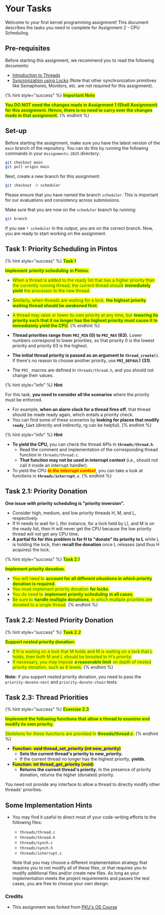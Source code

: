 # Your Tasks
Welcome to your first kernel programming assignment!
This document describes the tasks you need to complete for Assignment 2 - CPU Scheduling.

## Pre-requisites
Before starting this assignment, we recommend you to read the following documents:
* [Introduction to Threads](https://pkuflyingpig.gitbook.io/pintos/appendix/reference-guide/threads)
* [Syncronization using Locks](https://pkuflyingpig.gitbook.io/pintos/appendix/reference-guide/synchronization#locks) (Note that other synchronization primitives like Semaphores, Monitors, etc. are not required for this assignment).

{% hint style="success" %}
<mark style="color:green;">**Important Note**</mark>

<mark style="color:green;">**You DO NOT need the changes made in Assignment 1 (Shell Assignment) for this assignment.
Hence, there is no need to carry over the changes made in that assignment.**</mark>
{% endhint %}

## Set-up
Before starting the assignment, make sure you have the latest version of the `main` branch of the repository. You can do this by running the following commands in your `Assignments-2025` directory:

```bash
git checkout main
git pull origin main
```

Next, create a new branch for this assignment:

```bash
git checkout -b scheduler
```

Please ensure that you have named the branch `scheduler`. This is important for our evaluations and consistency across submissions.

Make sure that you are now on the `scheduler` branch by running:

```bash
git branch
```

If you see `* scheduler` in the output, you are on the correct branch. Now, you are ready to start working on the assignment.

## Task 1: Priority Scheduling in Pintos


{% hint style="success" %}
<mark style="color:green;">**Task 1**</mark>

<mark style="color:green;">**Implement**</mark> _<mark style="color:green;">**priority scheduling**</mark>_ <mark style="color:green;">**in Pintos.**</mark>

* <mark style="color:green;">When a thread is added to the ready list that has a higher priority than the currently running thread, the current thread should</mark> <mark style="color:green;">**immediately yield**</mark> <mark style="color:green;">the processor to the new thread.</mark>
* <mark style="color:green;">Similarly, when threads are waiting for a lock,</mark> <mark style="color:green;">**the highest priority waiting thread should be awakened first**</mark><mark style="color:green;">.</mark>
* <mark style="color:green;">A thread may raise or lower its own priority at any time, but</mark> <mark style="color:green;">**lowering its priority such that it no longer has the highest priority must cause it to immediately yield the CPU**</mark><mark style="color:green;">.</mark>
{% endhint %}

* **Thread priorities range from `PRI_MIN` (0) to `PRI_MAX` (63).** Lower numbers correspond to lower priorities, so that priority 0 is the lowest priority and priority 63 is the highest.
* **The initial thread priority is passed as an argument to `thread_create()`**. If there's no reason to choose another priority, use **`PRI_DEFAULT` (31)**.
* The `PRI_` macros are defined in `threads/thread.h`, and you should not change their values.

{% hint style="info" %}
**Hint**

For this task, **you need to consider all the scenarios** where the priority must be enforced.

* For example, **when an alarm clock for a thread fires off**, that thread should be made ready again, which entails a priority check.
* You can find some of these scenarios by **looking for places that modify `ready_list`** (directly and indirectly, rg can be helpful).
{% endhint %}

{% hint style="info" %}
**Hint**

* **To yield the CPU,** you can check the thread APIs in **`threads/thread.h`**.
  * Read the comment and implementation of the corresponding thread function in `threads/thread.c`.
  * **That function may not be used in interrupt context** (i.e., should not call it inside an interrupt handler).
* To yield the CPU _<mark style="color:red;">**in the interrupt context**</mark>_, you can take a look at functions in **`threads/interrupt.c`**.
{% endhint %}


## Task 2.1: Priority Donation


**One issue with priority scheduling is "priority inversion".**

* Consider high, medium, and low priority threads H, M, and L, respectively.
* If H needs to wait for L (for instance, for a lock held by L), and M is on the ready list, then H will never get the CPU because the low priority thread will not get any CPU time.
* **A partial fix for this problem is for H to "donate" its priority to L** while L is holding the lock, then **recall the donation** once L releases (and thus H acquires) the lock.

{% hint style="success" %}
<mark style="color:green;">**Task 2.1**</mark>

<mark style="color:green;">**Implement priority donation.**</mark>

* <mark style="color:green;">You will need to</mark> <mark style="color:green;">**account for all different situations in which priority donation is required**</mark><mark style="color:green;">.</mark>
* <mark style="color:green;">You must implement priority donation</mark> <mark style="color:green;">**for locks**</mark><mark style="color:green;">.</mark>
* <mark style="color:green;">You do need to</mark> <mark style="color:green;">**implement**</mark> _<mark style="color:green;">**priority scheduling**</mark>_ <mark style="color:green;">**in all cases**</mark><mark style="color:green;">.</mark>
* <mark style="color:green;">Be sure to</mark> <mark style="color:green;">**handle multiple donations**</mark><mark style="color:green;">, in which multiple priorities are donated to a single thread</mark>.
{% endhint %}


## Task 2.2: Nested Priority Donation


{% hint style="success" %}
<mark style="color:green;">**Task 2.2**</mark>

<mark style="color:green;">**Support nested priority donation:**</mark>

* <mark style="color:green;">if H is waiting on a lock that M holds and M is waiting on a lock that L holds, then both M and L should be boosted to H's priority.</mark>
* <mark style="color:green;">If necessary, you may impose</mark> <mark style="color:green;">**a reasonable limit**</mark> <mark style="color:green;">on depth of nested priority donation, such as 8 levels.</mark>
{% endhint %}

**Note:** if you support nested priority donation, you need to pass the `priority-donate-nest` and `priority-donate-chain` tests.


## Task 2.3: Thread Priorities


{% hint style="success" %}
<mark style="color:green;">**Exercise 2.3**</mark>

<mark style="color:green;">**Implement the following functions that allow a thread to examine and modify its own priority.**</mark>

<mark style="color:green;">Skeletons for these functions are provided in</mark> <mark style="color:green;">**threads/thread.c**</mark><mark style="color:green;">.</mark>
{% endhint %}

* <mark style="color:blue;">**Function: void thread\_set\_priority (int new\_priority)**</mark>
  * **Sets the current thread's priority to new\_priority.**
  * If the current thread no longer has the highest priority, **yields**.
* <mark style="color:blue;">**Function: int thread\_get\_priority (void)**</mark>
  * **Returns the current thread's priority.** In the presence of priority donation, returns the higher (donated) priority.

You need not provide any interface to allow a thread to directly modify other threads' priorities.

## Some Implementation Hints

* You may find it useful to direct most of your code-writing efforts to the following files:
  * `threads/thread.c`
  * `threads/thread.h`
  * `threads/synch.c`
  * `threads/synch.h`
  * `threads/interrupt.c`

  Note that you may choose a different implementation strategy that requires you to not modify all of these files, or that requires you to modify additional files and/or create new files. As long as your implementation meets the project requirements and passes the test cases, you are free to choose your own design.

### Credits
- This assignment was forked from [PKU's OS Course](pkuflyingpig.gitbook.io/pintos)